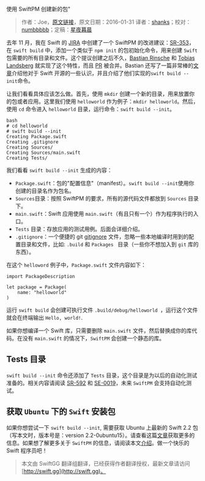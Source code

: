 使用 SwiftPM 创建新的包"

> 作者：Joe，[原文链接](http://dev.iachieved.it/iachievedit/creating-new-packages-with-swiftpm/)，原文日期：2016-01-31
> 译者：[shanks](http://codebuild.me/)；校对：[numbbbbb](http://numbbbbb.com/)；定稿：[星夜暮晨](http://www.jianshu.com/users/ef1058d2d851)
  










去年 11 月，我在 Swift 的 [JIRA](https://www.atlassian.com/software/jira) 中创建了一个 SwiftPM 的改进建议：[SR-353](https://bugs.swift.org/browse/SR-353)，在 `swift build` 中，添加一个类似于 `npm init` 的包初始化命令，用来创建 `Swift` 包需要的所有目录和文件。这个提议创建之后不久，[Bastian Rinsche](https://twitter.com/Memorion) 和 [Tobias Landsberg](https://github.com/tlandsberg) 就实现了这个特性，而且 [PR](https://github.com/apple/swift-package-manager/pull/117) 被合并。Bastian 还写了一篇非常棒的[文章](http://blog.bastianrinsche.de/2016/01/31/contributing-to-swift/)介绍他对于 Swift 开源的一些认识，并且介绍了他们实现的`swift build --init`命令。




让我们看看具体应该怎么做。首先，使用 `mkdir` 创建一个新的目录，用来放置你的包或者应用。这里我们使用 `helloworld` 作为例子：`mkdir helloworld`。然后，使用 `cd` 命令进入 `helloworld` 目录，运行命令：`swift build --init`。

    bash
    # cd helloworld
    # swift build --init
    Creating Package.swift
    Creating .gitignore
    Creating Sources/
    Creating Sources/main.swift
    Creating Tests/

我们看看 `swift build --init` 生成的内容：

* `Package.swift`：包的"配置信息"（manifest）。`swift build --init`使用你创建的目录名作为包名。
* `Sources`目录：按照 SwiftPM 的要求，所有的源代码文件都放到 `Sources` 目录下。
* `main.swift`：Swift 应用使用 `main.swift`（有且只有一个）作为程序执行的入口。
* `Tests` 目录：存放应用的测试用例。后面会详细介绍。
* `.gitignore`：一个便捷的 git [gitignore](https://git-scm.com/docs/gitignore) 文件，忽略一些本地编译时用到的配置目录和文件，比如:  `.build`  和  `Packages ` 目录（一些你不想加入到 `git` 库的东西）。

在这个 `helloword` 例子中，`Package.swift` 文件内容如下：

    
    import PackageDescription
    
    let package = Package(
        name: "helloworld"
    )

运行 `swift build` 会创建可执行文件 `.build/debug/helloworld `，运行这个文件就会在终端输出 `Hello, world!`.

如果你想编译一个 Swift 库，只需要删除 `main.swift` 文件，然后替换成你的库代码。在没有 `main.swift` 的情况下，`SwiftPM` 会创建一个静态的库。

## Tests 目录

`swift build --init` 命令还添加了 `Tests` 目录，这个目录是为以后的自动化测试准备的。相关内容请阅读 [SR-592](https://bugs.swift.org/browse/SR-592) 和 [SE-0019](https://github.com/apple/swift-evolution/blob/master/proposals/0019-package-manager-testing.md)，未来 `SwiftPM` 会支持自动化测试。

## 获取 `Ubuntu` 下的 `Swift` 安装包

如果你想尝试一下 `swift build --init`, 需要获取 Ubuntu 上最新的 Swift 2.2 包（写本文时，版本号是：version 2.2-0ubuntu15）。请查看这篇[文章](http://dev.iachieved.it/iachievedit/ubuntu-packages-for-open-source-swift/)获取更多的信息。如果想了解更多关于 `SwiftPM` 的信息，请阅读本文[介绍](http://dev.iachieved.it/iachievedit/introducing-the-swift-package-manager/)。做一个快乐的 Swift 程序员吧！
> 本文由 SwiftGG 翻译组翻译，已经获得作者翻译授权，最新文章请访问 [http://swift.gg](http://swift.gg)。